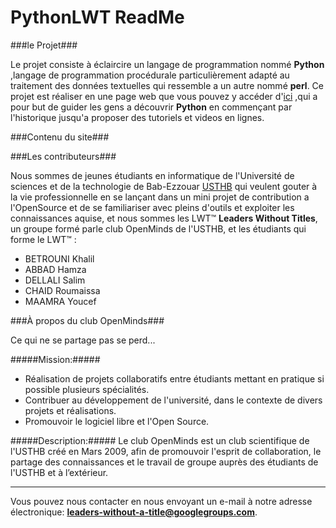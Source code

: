 PythonLWT ReadMe
================


###le Projet###

Le projet consiste à éclaircire un langage de programmation nommé **Python** ,langage de programmation procédurale particulièrement  adapté au traitement des données textuelles qui ressemble a un autre nommé **perl**.
Ce projet est réaliser en une page web que vous pouvez y accéder d'[ici](http://www.notre_site_doit_apparaitre_ici.je_sais_pas_dz?) ,qui a pour but de guider les gens a découvrir **Python** en commençant par l'historique jusqu'a proposer des tutoriels et videos en lignes.



###Contenu du site###









###Les contributeurs###

Nous sommes de jeunes étudiants en informatique de l'Université de sciences et de la technologie de Bab-Ezzouar [USTHB](http://www.usthb.dz) qui veulent gouter à la vie professionnelle en se lançant dans un mini projet de contribution a l'OpenSource et de se familiariser avec pleins d'outils et exploiter les connaissances aquise, et nous sommes les LWT™ **Leaders Without Titles**, un groupe formé parle club OpenMinds de l'USTHB, et les étudiants qui forme le LWT™ :
* BETROUNI Khalil 
* ABBAD Hamza     
* DELLALI Salim   
* CHAID Roumaissa
* MAAMRA Youcef

###À propos du club OpenMinds###

Ce qui ne se partage pas se perd...

#####Mission:#####
- Réalisation de projets collaboratifs entre étudiants mettant en pratique si possible plusieurs spécialités.
- Contribuer au développement de l'université, dans le contexte de divers projets et réalisations.
- Promouvoir le logiciel libre et l'Open Source.

#####Description:#####
Le club OpenMinds est un club scientifique de l'USTHB créé en Mars 2009, afin de promouvoir l'esprit de collaboration, le partage des connaissances et le travail de groupe auprès des étudiants de l'USTHB et à l’extérieur.

---

Vous pouvez nous contacter en nous envoyant un e-mail à notre adresse électronique: **leaders-without-a-title@googlegroups.com**.
